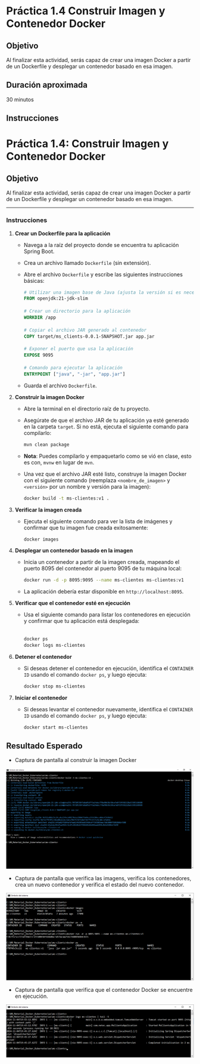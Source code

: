 # Práctica 1.4 Construir Imagen y Contenedor Docker

## Objetivo

Al finalizar esta actividad, serás capaz de crear una imagen Docker a partir de un Dockerfile y desplegar un contenedor basado en esa imagen.

## Duración aproximada

30 minutos

## Instrucciones

# Práctica 1.4: Construir Imagen y Contenedor Docker

## Objetivo

Al finalizar esta actividad, serás capaz de crear una imagen Docker a partir de un Dockerfile y desplegar un contenedor basado en esa imagen.

---

### Instrucciones

1. **Crear un Dockerfile para la aplicación**

   - Navega a la raíz del proyecto donde se encuentra tu aplicación Spring Boot.

   - Crea un archivo llamado `Dockerfile` (sin extensión).
   
   - Abre el archivo `Dockerfile` y escribe las siguientes instrucciones básicas:

     ```dockerfile
     # Utilizar una imagen base de Java (ajusta la versión si es necesario)
     FROM openjdk:21-jdk-slim

     # Crear un directorio para la aplicación
     WORKDIR /app

     # Copiar el archivo JAR generado al contenedor
     COPY target/ms_clients-0.0.1-SNAPSHOT.jar app.jar

     # Exponer el puerto que usa la aplicación
     EXPOSE 9095

     # Comando para ejecutar la aplicación
     ENTRYPOINT ["java", "-jar", "app.jar"]
     ```

   - Guarda el archivo `Dockerfile`.

2. **Construir la imagen Docker**

   - Abre la terminal en el directorio raíz de tu proyecto.

   - Asegúrate de que el archivo JAR de tu aplicación ya esté generado en la carpeta `target`. Si no está, ejecuta el siguiente comando para compilarlo:

     ```bash
     mvn clean package
     ```

    - **Nota**: Puedes compilarlo y empaquetarlo como se vió en clase, esto es con, `mvnw` en lugar de `mvn`.

   - Una vez que el archivo JAR esté listo, construye la imagen Docker con el siguiente comando (reemplaza `<nombre_de_imagen>` y `<versión>` por un nombre y versión para la imagen):

     ```bash
     docker build -t ms-clientes:v1 .
     ```

3. **Verificar la imagen creada**

   - Ejecuta el siguiente comando para ver la lista de imágenes y confirmar que tu imagen fue creada exitosamente:

     ```bash
     docker images
     ```

4. **Desplegar un contenedor basado en la imagen**

   - Inicia un contenedor a partir de la imagen creada, mapeando el puerto 8095 del contenedor al puerto 9095 de tu máquina local:

     ```bash
     docker run -d -p 8095:9095 --name ms-clientes ms-clientes:v1
     ```

   - La aplicación debería estar disponible en `http://localhost:8095`.


5. **Verificar que el contenedor esté en ejecución**

   - Usa el siguiente comando para listar los contenedores en ejecución y confirmar que tu aplicación está desplegada:

     ```bash

     docker ps
     docker logs ms-clientes
     ```

6. **Detener el contenedor**

   - Si deseas detener el contenedor en ejecución, identifica el `CONTAINER ID` usando el comando `docker ps`, y luego ejecuta:

     ```bash
     docker stop ms-clientes
     ```

7. **Iniciar el contenedor**

   - Si deseas levantar el contenedor nuevamente, identifica el `CONTAINER ID` usando el comando `docker ps`, y luego ejecuta:

     ```bash
     docker start ms-clientes
     ```


## Resultado Esperado

- Captura de pantalla al construir la imagen Docker

![docker build](../images/u1_4_1.png)



- Captura de pantalla que verifica las imagens, verifica los contenedores, crea un nuevo contenedor y verifica el estado del nuevo contenedor.

![docker build](../images/u1_4_2.png)



- Captura de pantalla que verifica que el contenedor Docker se encuentre en ejecución.

![docker build](../images/u1_4_3.png)
